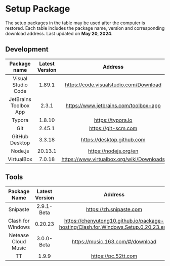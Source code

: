 # Setup Package

The setup packages in the table may be used after the computer is restored. Each table includes the package name, version and corresponding download address. Last updated on **May 20, 2024**.

## Development

|      Package name      | Latest Version |                                   Address                                   |
|:------------------:|:-------:|:-------------------------------------------------------------------------:|
| Visual Studio Code | 1.89.1 |  https://code.visualstudio.com/Download   |
| JetBrains Toolbox App | 2.3.1 | https://www.jetbrains.com/toolbox-app |
| Typora | 1.8.10 | https://typora.io |
| Git | 2.45.1 | https://git-scm.com |
| GitHub Desktop | 3.3.18 | https://desktop.github.com |
| Node.js | 20.13.1 | https://nodejs.org/en |
| VirtualBox | 7.0.18 | https://www.virtualbox.org/wiki/Downloads |

## Tools

|    Package Name     | Latest Version |                           Address                            |
| :-----------------: | :------------: | :----------------------------------------------------------: |
|      Snipaste       |   2.9.1-Beta   |                   https://zh.snipaste.com                    |
|  Clash for Windows  |    0.20.23     | https://chenyutong10.github.io/package-hosting/Clash.for.Windows.Setup.0.20.23.exe |
| Netease Cloud Music |   3.0.0-Beta   |               https://music.163.com/#/download               |
|         TT          |     1.9.9      |                     https://pc.52tt.com                      |

